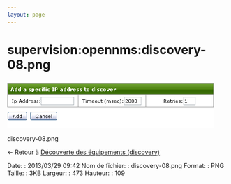 ```yaml
---
layout: page
---
```


supervision:opennms:discovery-08.png
====================================

[![discovery-08.png](../../../assets/media/supervision/opennms/discovery-08.png@cache=&w=473&h=109 "discovery-08.png")](../../../assets/media/supervision/opennms/discovery-08.png@cache= "Afficher le fichier original")

discovery-08.png

← Retour à [Découverte des équipements
(discovery)](../../../opennms/discovery.html "opennms:discovery")

Date:
:   2013/03/29 09:42
Nom de fichier:
:   discovery-08.png
Format:
:   PNG
Taille:
:   3KB
Largeur:
:   473
Hauteur:
:   109

